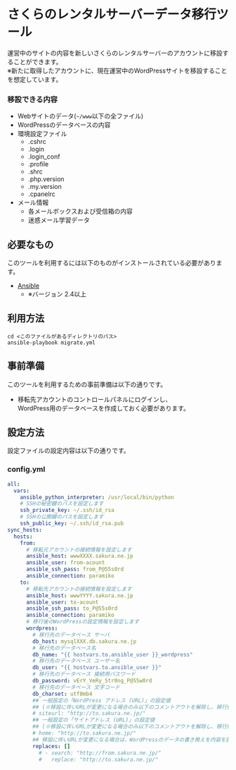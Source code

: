 さくらのレンタルサーバーデータ移行ツール
==========================

運営中のサイトの内容を新しいさくらのレンタルサーバーのアカウントに移設することができます。  
※新たに取得したアカウントに、現在運営中のWordPressサイトを移設することを想定しています。

### 移設できる内容

* Webサイトのデータ(`~/www`以下の全ファイル)
* WordPressのデータベースの内容
* 環境設定ファイル
    * .cshrc
    * .login
    * .login_conf
    * .profile
    * .shrc
    * .php.version
    * .my.version
    * .cpanelrc
* メール情報
    * 各メールボックスおよび受信箱の内容
    * 迷惑メール学習データ

必要なもの
-------------------

このツールを利用するには以下のものがインストールされている必要があります。

* [Ansible](https://www.ansible.com/)
    * ※バージョン 2.4以上

利用方法
-------------------

```
cd <このファイルがあるディレクトリのパス>
ansible-playbook migrate.yml
```

事前準備
-------------------

このツールを利用するための事前準備は以下の通りです。

* 移転先アカウントのコントロールパネルにログインし、  
  WordPress用のデータベースを作成しておく必要があります。

設定方法
-------------------

設定ファイルの設定内容は以下の通りです。

### config.yml

```yml
all:
  vars:
    ansible_python_interpreter: /usr/local/bin/python
    # SSHの秘密鍵のパスを設定します
    ssh_private_key: ~/.ssh/id_rsa
    # SSHの公開鍵のパスを設定します
    ssh_public_key: ~/.ssh/id_rsa.pub
sync_hosts:
  hosts:
    from:
      # 移転元アカウントの接続情報を設定します
      ansible_host: wwwXXXX.sakura.ne.jp
      ansible_user: from-acount
      ansible_ssh_pass: from_P@55s0rd
      ansible_connection: paramiko
    to:
      # 移転先アカウントの接続情報を設定します
      ansible_host: wwwYYYY.sakura.ne.jp
      ansible_user: to-acount
      ansible_ssh_pass: to_P@55s0rd
      ansible_connection: paramiko
      # 移行後のWordPressの設定情報を設定します
      wordpress:
        # 移行先のデータベース サーバ
        db_host: mysqlXXX.db.sakura.ne.jp
        # 移行先のデータベース名
        db_name: "{{ hostvars.to.ansible_user }}_wordpress"
        # 移行先のデータベース ユーザー名
        db_user: "{{ hostvars.to.ansible_user }}"
        # 移行先のデータベース 接続用パスワード
        db_password: vErY_VeRy_Str0ng_P@55w0rd
        # 移行先のデータベース 文字コード
        db_charset: utf8mb4
        ## 一般設定の「WordPress アドレス (URL)」の設定値
        ## (※移設に伴いURLが変更になる場合のみ以下のコメントアウトを解除し、移行後のURLを設定します)
        # siteurl: "http://to.sakura.ne.jp/"
        ## 一般設定の「サイトアドレス (URL)」の設定値
        ## (※移設に伴いURLが変更になる場合のみ以下のコメントアウトを解除し、移行後のURLを設定します)
        # home: "http://to.sakura.ne.jp/"
        ## 移設に伴いURLが変更になる場合は、WordPressのデータの書き換えを内容を設定します
        replaces: []
          # - search: "http://from.sakura.ne.jp/"
          #   replace: "http://to.sakura.ne.jp/"
```
